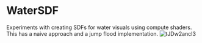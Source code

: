 # WaterSDF
Experiments with creating SDFs for water visuals using compute shaders. This has a naive approach and a jump flood implementation.
![tJDw2ancI3](https://user-images.githubusercontent.com/3145170/152262416-b2a1ea0b-ef13-42e1-87e0-3bd30edfc1ed.gif)
